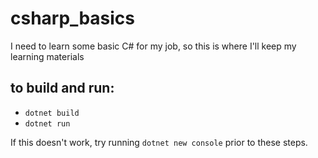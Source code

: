 # csharp_basics
I need to learn some basic C# for my job, so this is where I'll keep my learning materials

## to build and run:
- `dotnet build`
- `dotnet run`

If this doesn't work, try running `dotnet new console` prior to these steps.